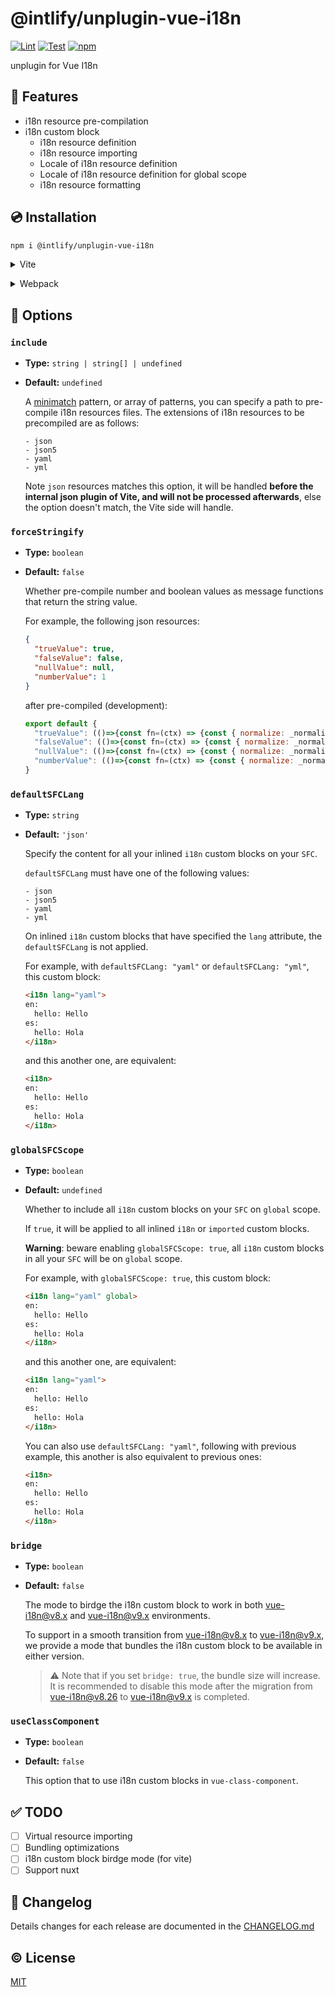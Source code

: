# @intlify/unplugin-vue-i18n

[![Lint](https://github.com/intlify/bundle-tools/actions/workflows/lint.yml/badge.svg)](https://github.com/intlify/bundle-tools/actions/workflows/lint.yml)
[![Test](https://github.com/intlify/bundle-tools/actions/workflows/test.yml/badge.svg)](https://github.com/intlify/bundle-tools/actions/workflows/test.yml)
[![npm](https://img.shields.io/npm/v/@intlify/unplugin-vue-i18n.svg?color=yellow)](https://www.npmjs.com/package/@intlify/unplugin-vue-i18n)


unplugin for Vue I18n

## 🌟 Features
- i18n resource pre-compilation
- i18n custom block
  - i18n resource definition
  - i18n resource importing
  - Locale of i18n resource definition
  - Locale of i18n resource definition for global scope
  - i18n resource formatting


## 💿 Installation

```sh
npm i @intlify/unplugin-vue-i18n
```

<details>
<summary>Vite</summary><br>

```ts
// vite.config.ts
import vueI18n from 'unplugin-vue-i18n/vite'

export default defineConfig({
  plugins: [
    vueI18n({ /* options */ }),
  ],
})
```

<br></details>

<details>
<summary>Webpack</summary><br>

```ts
const VueI18nPlugin = require('unplugin-vue-i18n/webpack')

// webpack.config.js
module.exports = {
  /* ... */
  plugins: [
    VueI18nPlugin({ /* options */ })
  ]
}
```

<br></details>


## 🔧 Options

### `include`

- **Type:** `string | string[] | undefined`
- **Default:** `undefined`

  A [minimatch](https://github.com/isaacs/minimatch) pattern, or array of patterns, you can specify a path to pre-compile i18n resources files. The extensions of i18n resources to be precompiled are as follows:

  ```
  - json
  - json5
  - yaml
  - yml
  ```

  Note `json` resources matches this option, it will be handled **before the internal json plugin of Vite, and will not be processed afterwards**, else the option doesn't match, the Vite side will handle.

### `forceStringify`

- **Type:** `boolean`
- **Default:** `false`

  Whether pre-compile number and boolean values as message functions that return the string value.

  For example, the following json resources:

  ```json
  {
    "trueValue": true,
    "falseValue": false,
    "nullValue": null,
    "numberValue": 1
  }
  ```

  after pre-compiled (development):

  ```js
  export default {
    "trueValue": (()=>{const fn=(ctx) => {const { normalize: _normalize } = ctx;return _normalize(["true"])};fn.source="true";return fn;})(),
    "falseValue": (()=>{const fn=(ctx) => {const { normalize: _normalize } = ctx;return _normalize(["false"])};fn.source="false";return fn;})(),
    "nullValue": (()=>{const fn=(ctx) => {const { normalize: _normalize } = ctx;return _normalize(["null"])};fn.source="null";return fn;})(),
    "numberValue": (()=>{const fn=(ctx) => {const { normalize: _normalize } = ctx;return _normalize(["1"])};fn.source="1";return fn;})()
  }
  ```

### `defaultSFCLang`

- **Type:** `string`
- **Default:** `'json'`

  Specify the content for all your inlined `i18n` custom blocks on your `SFC`.

  `defaultSFCLang` must have one of the following values:

  ```
  - json
  - json5
  - yaml
  - yml
  ```

  On inlined `i18n` custom blocks that have specified the `lang` attribute, the `defaultSFCLang` is not applied.

  For example, with `defaultSFCLang: "yaml"` or `defaultSFCLang: "yml"`, this custom block:
  ```html
  <i18n lang="yaml">
  en:
    hello: Hello
  es:
    hello: Hola
  </i18n>
  ```

  and this another one, are equivalent:
  ```html
  <i18n>
  en:
    hello: Hello
  es:
    hello: Hola
  </i18n>
  ```

### `globalSFCScope`

- **Type:** `boolean`
- **Default:** `undefined`

  Whether to include all `i18n` custom blocks on your `SFC` on `global` scope.

  If `true`, it will be applied to all inlined `i18n` or `imported` custom blocks.

  **Warning**: beware enabling `globalSFCScope: true`, all `i18n` custom blocks in all your `SFC` will be on `global` scope.

  For example, with `globalSFCScope: true`, this custom block:

  ```html
  <i18n lang="yaml" global>
  en:
    hello: Hello
  es:
    hello: Hola
  </i18n>
  ```

  and this another one, are equivalent:

  ```html
  <i18n lang="yaml">
  en:
    hello: Hello
  es:
    hello: Hola
  </i18n>
  ```

  You can also use `defaultSFCLang: "yaml"`, following with previous example, this another is also equivalent to previous ones:

  ```html
  <i18n>
  en:
    hello: Hello
  es:
    hello: Hola
  </i18n>
  ```

### `bridge`

- **Type:** `boolean`
- **Default:** `false`

  The mode to birdge the i18n custom block to work in both vue-i18n@v8.x and vue-i18n@v9.x environments.

  To support in a smooth transition from vue-i18n@v8.x to vue-i18n@v9.x, we provide a mode that bundles the i18n custom block to be available in either version.

  > ⚠️ Note that if you set `bridge: true`, the bundle size will increase. It is recommended to disable this mode after the migration from vue-i18n@v8.26 to vue-i18n@v9.x is completed.

### `useClassComponent`

- **Type:** `boolean`
- **Default:** `false`

  This option that to use i18n custom blocks in `vue-class-component`.


## ✅ TODO
- [ ] Virtual resource importing 
- [ ] Bundling optimizations
- [ ] i18n custom block birdge mode (for vite)
- [ ] Support nuxt

## 📜 Changelog

Details changes for each release are documented in the [CHANGELOG.md](https://github.com/intlify/bundle-tools/blob/main/packages/unplugin-vue-i18n/CHANGELOG.md)

## ©️ License

[MIT](http://opensource.org/licenses/MIT)
